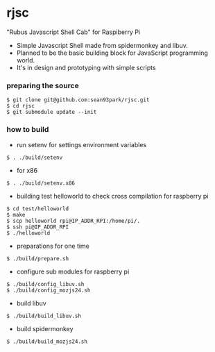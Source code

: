 rjsc
======
"Rubus Javascript Shell Cab" for Raspiberry Pi

- Simple Javascript Shell made from spidermonkey and libuv.
- Planned to be the basic building block for JavaScript programming world.
- It's in design and prototyping with simple scripts

### preparing the source
```
$ git clone git@github.com:sean93park/rjsc.git
$ cd rjsc
$ git submodule update --init
```

### how to build

* run setenv for settings environment variables
```
$ . ./build/setenv
```

* for x86
```
$ . ./build/setenv.x86
```

* building test helloworld to check cross compilation for raspberry pi
```
$ cd test/helloworld
$ make
$ scp helloworld rpi@IP_ADDR_RPI:/home/pi/.
$ ssh pi@IP_ADDR_RPI
$ ./helloworld
```

* preparations for one time
```
$ ./build/prepare.sh
```

* configure sub modules for raspberry pi
```
$ ./build/config_libuv.sh
$ ./build/config_mozjs24.sh
```

* build libuv
```
$ ./build/build_libuv.sh
```

* build spidermonkey
```
$ ./build/build_mozjs24.sh
```





